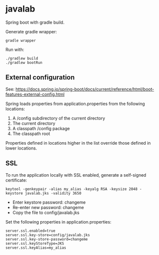 # javalab

Spring boot with gradle build.

Generate gradle wrapper:

```
gradle wrapper
```

Run with:

```
./gradlew build
./gradlew bootRun
```

## External configuration
See: https://docs.spring.io/spring-boot/docs/current/reference/html/boot-features-external-config.html

Spring loads properties from application.properties from the following locations:
1. A /config subdirectory of the current directory
2. The current directory
3. A classpath /config package
4. The classpath root

Properties defined in locations higher in the list override those defined in lower locations.

## SSL
To run the application locally with SSL enabled, generate a self-signed certificate:

```
keytool -genkeypair -alias my_alias -keyalg RSA -keysize 2048 -keystore javalab.jks -validity 3650
```

* Enter keystore password: changeme
* Re-enter new password: changeme
* Copy the file to config/javalab.jks

Set the following properties in application.properties:

```
server.ssl.enabled=true
server.ssl.key-store=config/javalab.jks
server.ssl.key-store-password=changeme
server.ssl.keyStoreType=JKS
server.ssl.keyAlias=my_alias
```

